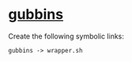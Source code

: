 # [gubbins](https://hpc.nih.gov/apps/gubbins.html)

Create the following symbolic links:
```
gubbins -> wrapper.sh
```
